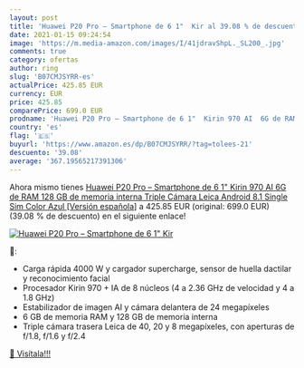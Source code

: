 ```yaml
---
layout: post
title: 'Huawei P20 Pro – Smartphone de 6 1"  Kir al 39.08 % de descuento'
date: 2021-01-15 09:24:54
image: 'https://m.media-amazon.com/images/I/41jdravShpL._SL200_.jpg'
comments: true
category: ofertas
author: ring
slug: 'B07CMJSYRR-es'
actualPrice: 425.85 EUR
currency: EUR
price: 425.85
comparePrice: 699.0 EUR
prodname: 'Huawei P20 Pro – Smartphone de 6 1"  Kirin 970 AI  6G de RAM  128 GB de memoria interna  Triple Cámara Leica  Android  8.1  Single Sim  Color Azul [Versión española]'
country: 'es'
flag: '🇪🇸'
buyurl: 'https://www.amazon.es/dp/B07CMJSYRR/?tag=tolees-21'
descuento: '39.08'
average: '367.19565217391306'
---
```


Ahora mismo tienes [Huawei P20 Pro – Smartphone de 6 1"  Kirin 970 AI  6G de RAM  128 GB de memoria interna  Triple Cámara Leica  Android  8.1  Single Sim  Color Azul [Versión española]](https://www.amazon.es/dp/B07CMJSYRR/?tag=tolees-21) a 425.85 EUR (original: 699.0 EUR) (39.08 %  de descuento) en el siguiente enlace!

[![Huawei P20 Pro – Smartphone de 6 1"  Kir](https://m.media-amazon.com/images/I/41jdravShpL._SL200_.jpg)](https://www.amazon.es/dp/B07CMJSYRR/?tag=tolees-21)

🔎:

- Carga rápida 4000 W y cargador supercharge, sensor de huella dactilar y reconocimiento facial
- Procesador Kirin 970 + IA de 8 núcleos (4 a 2.36 GHz de velocidad y 4 a 1.8 GHz)
- Estabilizador de imagen AI y cámara delantera de 24 megapíxeles
- 6 GB de memoria RAM y 128 GB de memoria interna
- Triple cámara trasera Leica de 40, 20 y 8 megapíxeles, con aperturas de f/1.8, f/1.6 y f/2.4

[🛒 Visítala!!!](https://www.amazon.es/dp/B07CMJSYRR/?tag=tolees-21)
